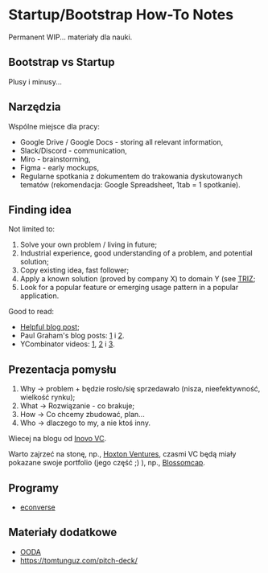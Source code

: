 # Startup/Bootstrap How-To Notes

Permanent WIP... materiały dla nauki.

## Bootstrap vs Startup

Plusy i minusy...

## Narzędzia

Wspólne miejsce dla pracy:

- Google Drive / Google Docs - storing all relevant information,
- Slack/Discord - communication,
- Miro - brainstorming,
- Figma - early mockups,
- Regularne spotkania z dokumentem do trakowania dyskutowanych tematów (rekomendacja: Google Spreadsheet, 1tab = 1 spotkanie).

## Finding idea

Not limited to:

1. Solve your own problem / living in future;
2. Industrial experience, good understanding of a problem, and potential solution;
3. Copy existing idea, fast follower;
4. Apply a known solution (proved by company X) to domain Y (see [TRIZ](https://en.wikipedia.org/wiki/TRIZ);
5. Look for a popular feature or emerging usage pattern in a popular application.

Good to read:

- [Helpful blog post](https://liorn.substack.com/p/a-summary-of-my-learnings-on-how);
- Paul Graham's blog posts: [1](http://www.paulgraham.com/startupideas.html) i [2](http://www.paulgraham.com/schlep.html).
- YCombinator videos: [1](https://www.youtube.com/watch?v=uvw-u99yj8w), [2](https://www.youtube.com/watch?v=vDXkpJw16os) i [3](https://www.youtube.com/watch?v=Th8JoIan4dg).

## Prezentacja pomysłu

1. Why -> problem + będzie rosło/się sprzedawało (nisza, nieefektywność, wielkość rynku);
2. What -> Rozwiązanie - co brakuje;
3. How -> Co chcemy zbudować, plan...
4. Who -> dlaczego to my, a nie ktoś inny.

Wiecej na blogu od [Inovo VC](https://medium.com/inside-inovo/the-not-so-secret-secret-to-getting-investors-interested-in-your-tech-d78e124cfe05).

Warto zajrzeć na stonę, np., [Hoxton Ventures](https://www.hoxtonventures.com/philosophy/), czasmi VC będą miały pokazane swoje portfolio (jego część ;) ), np., [Blossomcap](https://www.blossomcap.com/portfolio).

## Programy

- [econverse](https://econverse.org/en/)

## Materiały dodatkowe

- [OODA](https://en.wikipedia.org/wiki/OODA_loop)
- https://tomtunguz.com/pitch-deck/

